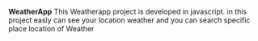 **WeatherApp**
This Weatherapp project is developed in javascript. in this project easly can see your location weather and you can search specific place location of Weather
